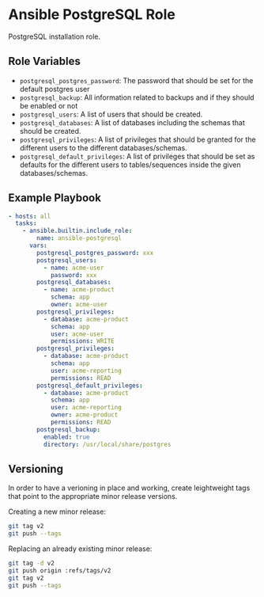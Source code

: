 # Ansible PostgreSQL Role

PostgreSQL installation role.

## Role Variables

- `postgresql_postgres_password`: The password that should be set for the default postgres user
- `postgresql_backup`: All information related to backups and if they should be enabled or not
- `postgresql_users`: A list of users that should be created.
- `postgresql_databases`: A list of databases including the schemas that should be created.
- `postgresql_privileges`: A list of privileges that should be granted for the different users to the different databases/schemas.
- `postgresql_default_privileges`: A list of privileges that should be set as defaults for the different users to tables/sequences inside the given databases/schemas.

## Example Playbook

```yaml
- hosts: all
  tasks:
    - ansible.builtin.include_role:
        name: ansible-postgresql
      vars:
        postgresql_postgres_password: xxx
        postgresql_users:
          - name: acme-user
            password: xxx
        postgresql_databases:
          - name: acme-product
            schema: app
            owner: acme-user
        postgresql_privileges:
          - database: acme-product
            schema: app
            user: acme-user
            permissions: WRITE
        postgresql_privileges:
          - database: acme-product
            schema: app
            user: acme-reporting
            permissions: READ
        postgresql_default_privileges:
          - database: acme-product
            schema: app
            user: acme-reporting
            owner: acme-product
            permissions: READ
        postgresql_backup:
          enabled: true
          directory: /usr/local/share/postgres
```

## Versioning

In order to have a verioning in place and working, create leightweight tags that point to the appropriate minor release versions.

Creating a new minor release:

```bash
git tag v2
git push --tags
```

Replacing an already existing minor release:

```bash
git tag -d v2
git push origin :refs/tags/v2
git tag v2
git push --tags
```
